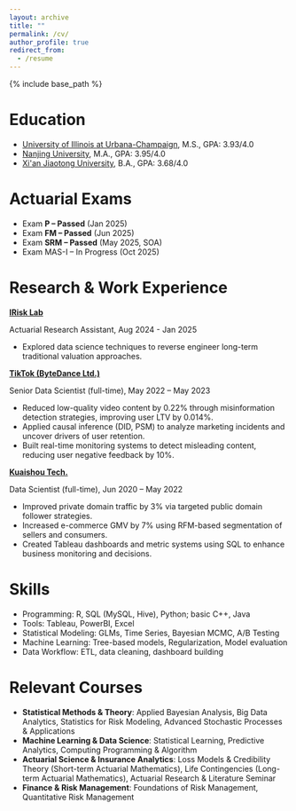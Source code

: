 ```yaml
---
layout: archive
title: ""
permalink: /cv/
author_profile: true
redirect_from:
  - /resume
---
```


{% include base_path %}

Education
======
* [University of Illinois at Urbana-Champaign](https://illinois.edu/), M.S., GPA: 3.93/4.0
* [Nanjing University](https://www.nju.edu.cn/en/About.htm), M.A., GPA: 3.95/4.0
* [Xi'an Jiaotong University](https://en.xjtu.edu.cn/2021-04/07/c_602482.htm), B.A., GPA: 3.68/4.0

Actuarial Exams
======
* Exam **P – Passed** (Jan 2025)
* Exam **FM – Passed** (Jun 2025)
* Exam **SRM – Passed** (May 2025, SOA)
* Exam MAS-I – In Progress (Oct 2025)

Research & Work Experience
======

**[IRisk Lab](https://asrm.illinois.edu/illinois-risk-lab/illinois-risk-lab-home)**

Actuarial Research Assistant, Aug 2024 - Jan 2025

* Explored data science techniques to reverse engineer long-term traditional valuation approaches.

**[TikTok (ByteDance Ltd.)](https://www.douyin.com)**

Senior Data Scientist (full-time), May 2022 – May 2023

* Reduced low-quality video content by 0.22% through misinformation detection strategies, improving user LTV by 0.014%.
* Applied causal inference (DID, PSM) to analyze marketing incidents and uncover drivers of user retention.
* Built real-time monitoring systems to detect misleading content, reducing user negative feedback by 10%.

**[Kuaishou Tech.](https://www.kuaishou.com)**

Data Scientist (full-time), Jun 2020 – May 2022

* Improved private domain traffic by 3% via targeted public domain follower strategies.
* Increased e-commerce GMV by 7% using RFM-based segmentation of sellers and consumers.
* Created Tableau dashboards and metric systems using SQL to enhance business monitoring and decisions.


Skills
======
* Programming: R, SQL (MySQL, Hive), Python; basic C++, Java
* Tools: Tableau, PowerBI, Excel
* Statistical Modeling: GLMs, Time Series, Bayesian MCMC, A/B Testing
* Machine Learning: Tree-based models, Regularization, Model evaluation
* Data Workflow: ETL, data cleaning, dashboard building

Relevant Courses
======
* **Statistical Methods & Theory**: Applied Bayesian Analysis, Big Data Analytics, Statistics for Risk Modeling, Advanced Stochastic Processes & Applications
* **Machine Learning & Data Science**: Statistical Learning, Predictive Analytics, Computing Programming & Algorithm
* **Actuarial Science & Insurance Analytics**: Loss Models & Credibility Theory (Short-term Actuarial Mathematics), Life Contingencies (Long-term Actuarial Mathematics), Actuarial Research & Literature Seminar
* **Finance & Risk Management**: Foundations of Risk Management, Quantitative Risk Management
  


